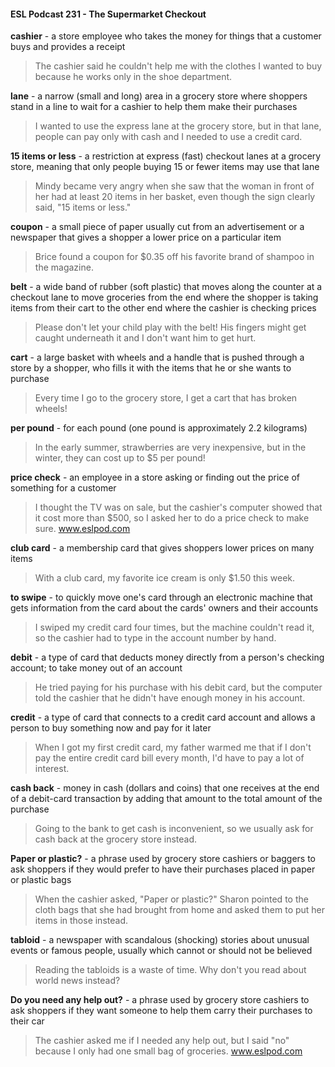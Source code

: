 #### ESL Podcast 231 - The Supermarket Checkout

**cashier** - a store employee who takes the money for things that a customer buys
and provides a receipt

> The cashier said he couldn't help me with the clothes I wanted to buy because
he works only in the shoe department.

**lane** - a narrow (small and long) area in a grocery store where shoppers stand in
a line to wait for a cashier to help them make their purchases

> I wanted to use the express lane at the grocery store, but in that lane, people
can pay only with cash and I needed to use a credit card.

**15 items or less** - a restriction at express (fast) checkout lanes at a grocery
store, meaning that only people buying 15 or fewer items may use that lane

> Mindy became very angry when she saw that the woman in front of her had at
least 20 items in her basket, even though the sign clearly said, "15 items or less."

**coupon** - a small piece of paper usually cut from an advertisement or a
newspaper that gives a shopper a lower price on a particular item

> Brice found a coupon for $0.35 off his favorite brand of shampoo in the
magazine.

**belt** - a wide band of rubber (soft plastic) that moves along the counter at a
checkout lane to move groceries from the end where the shopper is taking items
from their cart to the other end where the cashier is checking prices

> Please don't let your child play with the belt! His fingers might get caught
underneath it and I don't want him to get hurt.

**cart** - a large basket with wheels and a handle that is pushed through a store by
a shopper, who fills it with the items that he or she wants to purchase

> Every time I go to the grocery store, I get a cart that has broken wheels!

**per pound** - for each pound (one pound is approximately 2.2 kilograms)

> In the early summer, strawberries are very inexpensive, but in the winter, they
can cost up to $5 per pound!

**price check** - an employee in a store asking or finding out the price of
something for a customer

> I thought the TV was on sale, but the cashier's computer showed that it cost
more than $500, so I asked her to do a price check to make sure.
www.eslpod.com

**club card** - a membership card that gives shoppers lower prices on many items

> With a club card, my favorite ice cream is only $1.50 this week.

**to swipe** - to quickly move one's card through an electronic machine that gets
information from the card about the cards' owners and their accounts

> I swiped my credit card four times, but the machine couldn't read it, so the
cashier had to type in the account number by hand.

**debit** - a type of card that deducts money directly from a person's checking
account; to take money out of an account

> He tried paying for his purchase with his debit card, but the computer told the
cashier that he didn't have enough money in his account.

**credit** - a type of card that connects to a credit card account and allows a person
to buy something now and pay for it later

> When I got my first credit card, my father warmed me that if I don't pay the
entire credit card bill every month, I'd have to pay a lot of interest.

**cash back** - money in cash (dollars and coins) that one receives at the end of a
debit-card transaction by adding that amount to the total amount of the purchase

> Going to the bank to get cash is inconvenient, so we usually ask for cash back
at the grocery store instead.

**Paper or plastic?** - a phrase used by grocery store cashiers or baggers to ask
shoppers if they would prefer to have their purchases placed in paper or plastic
bags

> When the cashier asked, "Paper or plastic?" Sharon pointed to the cloth bags
that she had brought from home and asked them to put her items in those
instead.

**tabloid** - a newspaper with scandalous (shocking) stories about unusual events
or famous people, usually which cannot or should not be believed

> Reading the tabloids is a waste of time. Why don't you read about world news
instead?

**Do you need any help out?** - a phrase used by grocery store cashiers to ask
shoppers if they want someone to help them carry their purchases to their car

> The cashier asked me if I needed any help out, but I said "no" because I only
had one small bag of groceries.
www.eslpod.com

